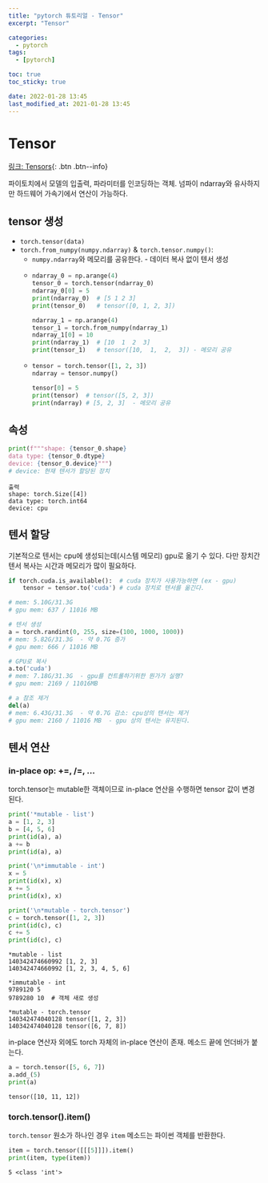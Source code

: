 ```yaml
---
title: "pytorch 튜토리얼 - Tensor"
excerpt: "Tensor"

categories:
  - pytorch
tags:
  - [pytorch]

toc: true
toc_sticky: true

date: 2022-01-28 13:45
last_modified_at: 2021-01-28 13:45
---
```


# Tensor
[링크: Tensors](https://pytorch.org/tutorials/beginner/basics/tensorqs_tutorial.html){: .btn .btn--info}

파이토치에서 모델의 입출력, 파라미터를 인코딩하는 객체. 넘파이 ndarray와 유사하지만 하드웨어 가속기에서 연산이 가능하다.

## tensor 생성
* `torch.tensor(data)`
* `torch.from_numpy(numpy.ndarray)` & `torch.tensor.numpy()`:
  * `numpy.ndarray`와 메모리를 공유한다. - 데이터 복사 없이 텐서 생성
  * ```python
    ndarray_0 = np.arange(4)
    tensor_0 = torch.tensor(ndarray_0)
    ndarray_0[0] = 5
    print(ndarray_0)  # [5 1 2 3]
    print(tensor_0)   # tensor([0, 1, 2, 3]) 

    ndarray_1 = np.arange(4)
    tensor_1 = torch.from_numpy(ndarray_1)
    ndarray_1[0] = 10
    print(ndarray_1)  # [10  1  2  3]
    print(tensor_1)   # tensor([10,  1,  2,  3]) - 메모리 공유
    ```
  * ```python
    tensor = torch.tensor([1, 2, 3])
    ndarray = tensor.numpy()

    tensor[0] = 5
    print(tensor)  # tensor([5, 2, 3])
    print(ndarray) # [5, 2, 3]  - 메모리 공유
    ```

## 속성
```python
print(f"""shape: {tensor_0.shape}
data type: {tensor_0.dtype}
device: {tensor_0.device}""")
# device: 현재 텐서가 할당된 장치
```
```output
출력
shape: torch.Size([4])
data type: torch.int64
device: cpu
```

## 텐서 할당
기본적으로 텐서는 cpu에 생성되는데(시스템 메모리) gpu로 옮기 수 있다. 다만 장치간 텐서 복사는 시간과 메모리가 많이 필요하다.
```python
if torch.cuda.is_available():  # cuda 장치가 사용가능하면 (ex - gpu)
    tensor = tensor.to('cuda') # cuda 장치로 텐서를 옮긴다.
```
```python
# mem: 5.10G/31.3G
# gpu mem: 637 / 11016 MB

# 텐서 생성
a = torch.randint(0, 255, size=(100, 1000, 1000))
# mem: 5.82G/31.3G  - 약 0.7G 증가
# gpu mem: 666 / 11016 MB

# GPU로 복사
a.to('cuda')
# mem: 7.18G/31.3G  - gpu를 컨트롤하기위한 뭔가가 실행?
# gpu mem: 2169 / 11016MB

# a 참조 제거
del(a)
# mem: 6.43G/31.3G  - 약 0.7G 감소: cpu상의 텐서는 제거
# gpu mem: 2160 / 11016 MB  - gpu 상의 텐서는 유지된다.
```

## 텐서 연산

### in-place op: +=, /=, ...
torch.tensor는 mutable한 객체이므로 in-place 연산을 수행하면 tensor 값이 변경된다.
```python
print('*mutable - list')
a = [1, 2, 3]
b = [4, 5, 6]
print(id(a), a)
a += b
print(id(a), a)

print('\n*immutable - int')
x = 5
print(id(x), x)
x += 5
print(id(x), x)

print('\n*mutable - torch.tensor')
c = torch.tensor([1, 2, 3])
print(id(c), c)
c += 5
print(id(c), c)
```
```output
*mutable - list
140342474660992 [1, 2, 3]
140342474660992 [1, 2, 3, 4, 5, 6]

*immutable - int
9789120 5
9789280 10  # 객체 새로 생성

*mutable - torch.tensor
140342474040128 tensor([1, 2, 3])
140342474040128 tensor([6, 7, 8])
```

in-place 연산자 외에도 torch 자체의 in-place 연산이 존재. 메소드 끝에 언더바가 붙는다.
```python
a = torch.tensor([5, 6, 7])
a.add_(5)
print(a)
```
```output
tensor([10, 11, 12])
```

### torch.tensor().item()
`torch.tensor` 원소가 하나인 경우 `item` 메소드는 파이썬 객체를 반환한다.
```python
item = torch.tensor([[[5]]]).item()
print(item, type(item))
```
```output
5 <class 'int'>
```